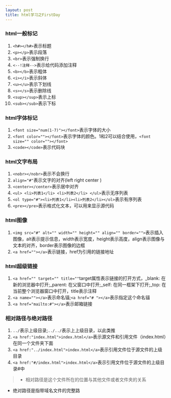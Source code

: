 ```yaml
---
layout: post
title: html学习之FirstDay
---
```


### html一般标记

1. `<h#></h#>`表示标题
2. `<p></p>`表示段落
3. `<br>`表示强制换行
4. `<--!注释-->`表示给代码添加注释
5. `<b></b>`表示粗体
6. `<i></i>`表示斜体
7. `<u></u>`表示下划线
8. `<s></s>`表示删除线
9. `<sup></sup>`表示上标
10. `<sub></sub>`表示下标

### html字体标记

1. `<font size="num(1-7)"></font>`表示字体的大小
2. `<font color=""></font>`表示字体的颜色。1和2可以结合使用，`<font size="" color=""></font>`
3. `<code></code>`表示代码块

### html文字布局

1. `<nobr></nobr>`表示不会换行
2. `align="#"`表示文字的对齐(left right center )
3. `<center></center>`表示居中对齐
4. `<ul> <li>列表1</li> <li>列表2</li> </ul>`表示无序列表
5. `<ol type="#"><li>列表1</li><li>列表2</li></ol>`表示有序列表
6. `<pre></pre>`表示格式化文本，可以用来显示源代码

### html图像

1. `<img src="#" alt="" width="" height="" align="" border="">`表示插入图像，alt表示提示信息，width表示宽度，height表示高度，align表示图像与文本的对齐，border表示图像的边框
2. `<a href=""></a>`表示链接，href为引用的链接地址

### html超级链接

1. `<a href="" target="" title=""`target属性表示链接的打开方式，_blank: 在新的浏览器中打开;_parent: 在父窗口中打开;_self: 在同一框架下打开;_top: 在当前整个浏览器窗口中打开，title表示注释
2. `<a name=""></a>`表示命名锚;`<a href="# "></a>`表示指定这个命名锚
3. `<a href="mailto:#"></a>`表示邮箱链接


### 相对路径与绝对路径

1. `../`表示上级目录;`../../`表示上上级目录，以此类推
2. `<a href:"index.html">index.html</a>`表示源文件和引用文件（index.html）在同一个文件夹下面
3. `<a href:"../index.html">index.html</a>`表示引用文件位于源文件的上级目录
4. `<a href:"#/index.html">index.html</a>`表示引用文件位于源文件的上级目录#中

> - 相对路径是这个文件所在的位置与其他文件或者文件夹的关系
- 绝对路径是指带域名文件的完整路
